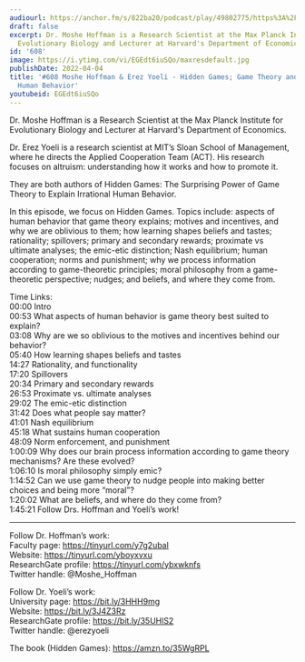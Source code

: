 ```yaml
---
audiourl: https://anchor.fm/s/822ba20/podcast/play/49802775/https%3A%2F%2Fd3ctxlq1ktw2nl.cloudfront.net%2Fstaging%2F2022-2-29%2F82ee39d1-bbfc-2704-2cb7-4c8139440fb9.m4a
draft: false
excerpt: Dr. Moshe Hoffman is a Research Scientist at the Max Planck Institute for
  Evolutionary Biology and Lecturer at Harvard's Department of Economics.
id: '608'
image: https://i.ytimg.com/vi/EGEdt6iuSQo/maxresdefault.jpg
publishDate: 2022-04-04
title: '#608 Moshe Hoffman & Erez Yoeli - Hidden Games; Game Theory and Irrational
  Human Behavior'
youtubeid: EGEdt6iuSQo
---
```

<div class="timelinks">

Dr. Moshe Hoffman is a Research Scientist at the Max Planck Institute for Evolutionary Biology and Lecturer at Harvard's Department of Economics.

Dr. Erez Yoeli is a research scientist at MIT’s Sloan School of Management, where he directs the Applied Cooperation Team (ACT). His research focuses on altruism: understanding how it works and how to promote it.

They are both authors of Hidden Games: The Surprising Power of Game Theory to Explain Irrational Human Behavior.

In this episode, we focus on Hidden Games. Topics include: aspects of human behavior that game theory explains; motives and incentives, and why we are oblivious to them; how learning shapes beliefs and tastes; rationality; spillovers; primary and secondary rewards; proximate vs ultimate analyses; the emic-etic distinction; Nash equilibrium; human cooperation; norms and punishment; why we process information according to game-theoretic principles; moral philosophy from a game-theoretic perspective; nudges; and beliefs, and where they come from.

Time Links:  
<time>00:00</time> Intro  
<time>00:53</time> What aspects of human behavior is game theory best suited to explain?  
<time>03:08</time> Why are we so oblivious to the motives and incentives behind our behavior?  
<time>05:40</time> How learning shapes beliefs and tastes  
<time>14:27</time> Rationality, and functionality  
<time>17:20</time> Spillovers  
<time>20:34</time> Primary and secondary rewards  
<time>26:53</time> Proximate vs. ultimate analyses  
<time>29:02</time> The emic-etic distinction  
<time>31:42</time> Does what people say matter?  
<time>41:01</time> Nash equilibrium  
<time>45:18</time> What sustains human cooperation  
<time>48:09</time> Norm enforcement, and punishment  
<time>1:00:09</time> Why does our brain process information according to game theory mechanisms? Are these evolved?  
<time>1:06:10</time> Is moral philosophy simply emic?  
<time>1:14:52</time> Can we use game theory to nudge people into making better choices and being more “moral”?  
<time>1:20:02</time> What are beliefs, and where do they come from?  
<time>1:45:21</time> Follow Drs. Hoffman and Yoeli’s work!

---

Follow Dr. Hoffman’s work:  
Faculty page: https://tinyurl.com/y7g2ubal  
Website: https://tinyurl.com/yboyxvxu  
ResearchGate profile: https://tinyurl.com/ybxwknfs  
Twitter handle: @Moshe_Hoffman

Follow Dr. Yoeli’s work:  
University page: https://bit.ly/3HHH9mg  
Website: https://bit.ly/3J4Z3Rz  
ResearchGate profile: https://bit.ly/35UHlS2  
Twitter handle: @erezyoeli

The book (Hidden Games): https://amzn.to/35WgRPL
</div>


